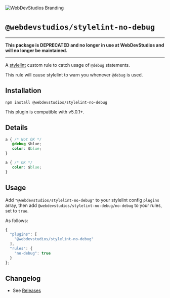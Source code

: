 ![WebDevStudios Branding](https://camo.githubusercontent.com/7d12ec7f6ef8149a0d837890409505a76a289b13/68747470733a2f2f77656264657673747564696f732e636f6d2f77702d636f6e74656e742f75706c6f6164732f323031382f30342f7764732d6769746875622d62616e6e65722e706e67)

# `@webdevstudios/stylelint-no-debug`

------

**This package is DEPRECATED and no longer in use at WebDevStudios and will no longer be maintained.**

------

A [stylelint](https://github.com/stylelint/stylelint) custom rule to catch usage of `@debug` statements.

This rule will cause stylelint to warn you whenever `@debug` is used.

## Installation

```
npm install @webdevstudios/stylelint-no-debug
```

This plugin is compatible with v5.0.1+.

## Details

```css
a { /* Not OK */
   @debug $blue;
   color: $blue;
}

a { /* OK */
   color: $blue;
}
```

## Usage

Add `"@webdevstudios/stylelint-no-debug"` to your stylelint config `plugins` array, then add `@webdevstudios/stylelint-no-debug/no-debug` to your rules, set to `true`.

As follows:

```js
{
  "plugins": [
    "@webdevstudios/stylelint-no-debug"
  ],
  "rules": {
    "no-debug": true
  }
};
```

## Changelog

- See [Releases](https://github.com/WebDevStudios/stylelint-no-debug/releases)
